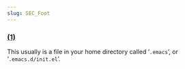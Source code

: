 ```yaml
---
slug: SEC_Foot
---
```


### [(1)](/docs/auctex/DOCF1)

This usually is a file in your home directory called ‘`.emacs`’, or ‘`.emacs.d/init.el`’.
